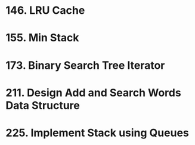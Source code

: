# 146. LRU Cache

# 155. Min Stack

# 173. Binary Search Tree Iterator

# 211. Design Add and Search Words Data Structure

# 225. Implement Stack using Queues
